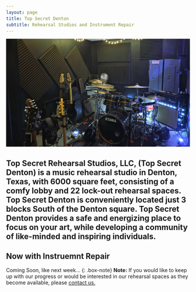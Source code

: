 ```yaml
---
layout: page
title: Top Secret Denton
subtitle: Rehearsal Studios and Instrument Repair
---
```


![Alt text for image](assets/img/russroomsmaller.jpg "Bort")

Top Secret Rehearsal Studios, LLC, (Top Secret Denton) is a music rehearsal studio in Denton, Texas, with 6000 square feet, consisting of a comfy lobby and 22 lock-out rehearsal spaces. Top Secret Denton is conveniently located just 3 blocks South of the Denton square. Top Secret Denton provides a safe and energizing place to focus on your art, while developing a community of like-minded and inspiring individuals.
---
## Now with Instruemnt Repair
Coming Soon, like next week...
{: .box-note}
**Note:** If you would like to keep up with our progress or would be interested in our rehearsal spaces as they become available, please [contact us.](https://topsecretdenton.com/contact/)
